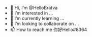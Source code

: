 - 👋 Hi, I’m @HelloBratva
- 👀 I’m interested in ...
- 🌱 I’m currently learning ...
- 💞️ I’m looking to collaborate on ...
- 📫 How to reach me 你好Hello#8364

<!---
HelloBratva/HelloBratva is a ✨ special ✨ repository because its `README.md` (this file) appears on your GitHub profile.
You can click the Preview link to take a look at your changes.
--->
